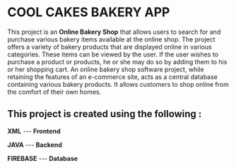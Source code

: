 # COOL CAKES BAKERY APP


This project is an **Online Bakery Shop** that allows users to search for and purchase various bakery
items available at the online shop. The project offers a variety of bakery products that are displayed
online in various categories. These items can be viewed by the user. If the user wishes to purchase a
product or products, he or she may do so by adding them to his or her shopping cart. An online bakery
shop software project, while retaining the features of an e-commerce site, acts as a central database
containing various bakery products. It allows customers to shop online from the comfort of their own
homes.

## This project is created using the following :

**XML**       ---   **Frontend**

**JAVA**      ---   **Backend** 

**FIREBASE**  ---   **Database** 

